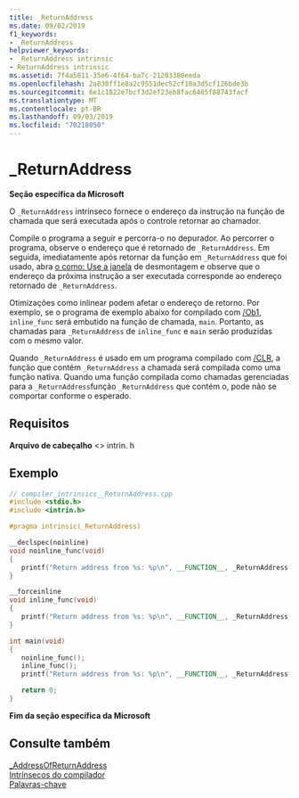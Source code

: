 ```yaml
---
title: _ReturnAddress
ms.date: 09/02/2019
f1_keywords:
- _ReturnAddress
helpviewer_keywords:
- _ReturnAddress intrinsic
- ReturnAddress intrinsic
ms.assetid: 7f4a5811-35e6-4f64-ba7c-21203380eeda
ms.openlocfilehash: 2a830ff1e8a2c9551dec52cf10a3d5cf126bde3b
ms.sourcegitcommit: 6e1c1822e7bcf3d2ef23eb8fac6465f88743facf
ms.translationtype: MT
ms.contentlocale: pt-BR
ms.lasthandoff: 09/03/2019
ms.locfileid: "70218050"
---
```

# <a name="_returnaddress"></a>_ReturnAddress

**Seção específica da Microsoft**

O `_ReturnAddress` intrínseco fornece o endereço da instrução na função de chamada que será executada após o controle retornar ao chamador.

Compile o programa a seguir e percorra-o no depurador. Ao percorrer o programa, observe o endereço que é retornado de `_ReturnAddress`. Em seguida, imediatamente após retornar da função em `_ReturnAddress` que foi usado, abra [o como: Use a janela](/visualstudio/debugger/how-to-use-the-disassembly-window) de desmontagem e observe que o endereço da próxima instrução a ser executada corresponde ao endereço retornado de `_ReturnAddress`.

Otimizações como inlinear podem afetar o endereço de retorno. Por exemplo, se o programa de exemplo abaixo for compilado com [/Ob1](../build/reference/ob-inline-function-expansion.md), `inline_func` será embutido na função de chamada, `main`. Portanto, as chamadas para `_ReturnAddress` de `inline_func` e `main` serão produzidas com o mesmo valor.

Quando `_ReturnAddress` é usado em um programa compilado com [/CLR](../build/reference/clr-common-language-runtime-compilation.md), a função que contém `_ReturnAddress` a chamada será compilada como uma função nativa. Quando uma função compilada como chamadas gerenciadas para a `_ReturnAddress`função `_ReturnAddress` que contém o, pode não se comportar conforme o esperado.

## <a name="requirements"></a>Requisitos

**Arquivo de cabeçalho** \<> intrin. h

## <a name="example"></a>Exemplo

```cpp
// compiler_intrinsics__ReturnAddress.cpp
#include <stdio.h>
#include <intrin.h>

#pragma intrinsic(_ReturnAddress)

__declspec(noinline)
void noinline_func(void)
{
   printf("Return address from %s: %p\n", __FUNCTION__, _ReturnAddress());
}

__forceinline
void inline_func(void)
{
   printf("Return address from %s: %p\n", __FUNCTION__, _ReturnAddress());
}

int main(void)
{
   noinline_func();
   inline_func();
   printf("Return address from %s: %p\n", __FUNCTION__, _ReturnAddress());

   return 0;
}
```

**Fim da seção específica da Microsoft**

## <a name="see-also"></a>Consulte também

[_AddressOfReturnAddress](../intrinsics/addressofreturnaddress.md)\
[Intrínsecos do compilador](../intrinsics/compiler-intrinsics.md)\
[Palavras-chave](../cpp/keywords-cpp.md)
